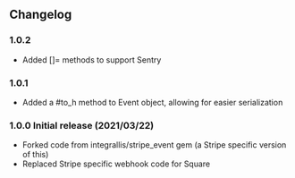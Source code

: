 ## Changelog

### 1.0.2

- Added []= methods to support Sentry

### 1.0.1

- Added a #to_h method to Event object, allowing for easier serialization

### 1.0.0 Initial release (2021/03/22)

- Forked code from integrallis/stripe_event gem (a Stripe specific version of this)
- Replaced Stripe specific webhook code for Square
